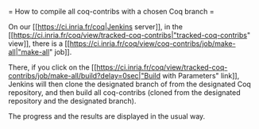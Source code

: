 = How to compile all coq-contribs with a chosen Coq branch =

On our [[https://ci.inria.fr/coq|Jenkins server]],
in the [[https://ci.inria.fr/coq/view/tracked-coq-contribs|"tracked-coq-contribs" view]],
there is a [[https://ci.inria.fr/coq/view/coq-contribs/job/make-all|"make-all" job]].

There, if you click on the [[https://ci.inria.fr/coq/view/tracked-coq-contribs/job/make-all/build?delay=0sec|"Build with Parameters" link]],
Jenkins will then clone the designated branch of from the designated Coq repository,
and then build all coq-contribs (cloned from the designated repository and the designated branch).

The progress and the results are displayed in the usual way.
